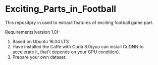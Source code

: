 # Exciting_Parts_in_Football
This repositpry in used to extract features of exciting football game part.

Requirements(version 1.0):
1. Based on Ubuntu 16.04 LTS
2. Have installed the Caffe with Cuda 8.0(you can install CuDNN to accelerate it, that't depends on your GPU condition).
3. Prepare your own dataset.
